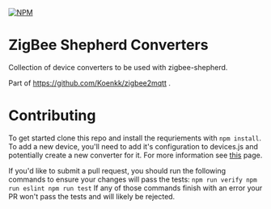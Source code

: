 [![NPM](https://nodei.co/npm/zigbee-shepherd-converters.png)](https://nodei.co/npm/zigbee-shepherd-converters/)

# ZigBee Shepherd Converters
Collection of device converters to be used with zigbee-shepherd.

Part of https://github.com/Koenkk/zigbee2mqtt .

# Contributing
To get started clone this repo and install the requriements with `npm install`. To add a new device, you'll need to add it's configuration to devices.js and potentially create a new converter for it. For more information see [this](http://www.zigbee2mqtt.io/how_tos/how_to_support_new_devices.html) page.

If you'd like to submit a pull request, you should run the following commands to ensure your changes will pass the tests:
`
npm run verify
npm run eslint
npm run test
`
If any of those commands finish with an error your PR won't pass the tests and will likely be rejected.
